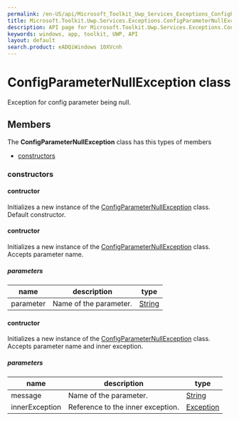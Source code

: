 ```yaml
---
permalink: /en-US/api/Microsoft_Toolkit_Uwp_Services_Exceptions_ConfigParameterNullException.htm
title: Microsoft.Toolkit.Uwp.Services.Exceptions.ConfigParameterNullException API 
description: API page for Microsoft.Toolkit.Uwp.Services.Exceptions.ConfigParameterNullException
keywords: windows, app, toolkit, UWP, API
layout: default
search.product: eADQiWindows 10XVcnh
---
```



# ConfigParameterNullException class

Exception for config parameter being null.

## Members

The **ConfigParameterNullException** class has this types of members

* [constructors](#constructors)

### constructors

#### contructor

Initializes a new instance of the [ConfigParameterNullException](Microsoft_Toolkit_Uwp_Services_Exceptions_ConfigParameterNullException.htm) class. Default constructor.



#### contructor

Initializes a new instance of the [ConfigParameterNullException](Microsoft_Toolkit_Uwp_Services_Exceptions_ConfigParameterNullException.htm) class. Accepts parameter name.

##### parameters



| name | description | type || --- | --- | --- || parameter | Name of the parameter. | [String](https://msdn.microsoft.com/library/windows/apps/System.String) |


#### contructor

Initializes a new instance of the [ConfigParameterNullException](Microsoft_Toolkit_Uwp_Services_Exceptions_ConfigParameterNullException.htm) class. Accepts parameter name and inner exception.

##### parameters



| name | description | type || --- | --- | --- || message | Name of the parameter. | [String](https://msdn.microsoft.com/library/windows/apps/System.String) || innerException | Reference to the inner exception. | [Exception](https://msdn.microsoft.com/library/windows/apps/System.Exception) |

